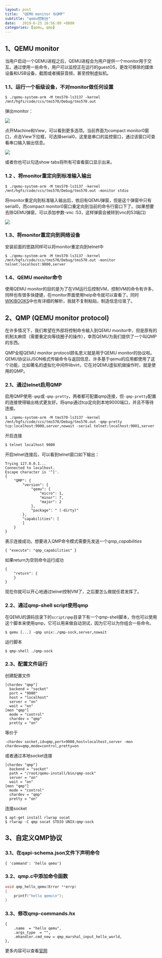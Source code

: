 ```yaml
---
layout: post
title:  "QEMU monitor 与QMP"
subtitle: "qemu控制台"
date:   2019-6-25 16:56:09 +0800
categories: [qemu, qmp]
---
```


## 1、QEMU monitor

当用户启动一个QEMU进程之后，QEMU进程会为用户提供一个monitor用于交互。通过使用一些命令，用户可以监控正在运行的guestOS，更改可移除的媒体设备和USB设备，截图或者捕获音频，甚至控制虚拟机。

### 1.1、运行一个板级设备，不对monitor做任何设置

```shell
$ ./qemu-system-arm -M tms570-ls3137 -kernel /mnt/hgfs/code/ccs/tms570/Debug/tms570.out
```

弹出monitor：

<img class="col-lg-12 col-md-12 mx-auto" src="\pictures\qemu-monitor.png"/>

点开Machine和View，可以看到更多选项。当前界面为compact monitor0窗口，点击View下拉框，可选择serial0，这里是串口的监控窗口，通过该窗口可查看串口输入输出信息。

<img class="col-lg-12 col-md-12 mx-auto" src="\pictures\qemu-monitor-serial.png"/>

或者你也可以勾选show tabs将所有可查看窗口显示出来。

### 1.2 、将monitor重定向到标准输入输出

```shell
$ ./qemu-system-arm -M tms570-ls3137 -kernel /mnt/hgfs/code/ccs/tms570/Debug/tms570.out -monitor stdio
```

将monitor重定向到标准输入输出后，依旧有QEMU弹窗，但是这个弹窗中只有serial0，而compact monitor0窗口重定向到当前的命令行窗口下了。(如果想要去除QEMU弹窗，可以添加参数-vnc :53，这样弹窗会被转到vnc的53端口)

<img class="col-lg-12 col-md-12 mx-auto" src="\pictures\qemu-monitor-stdio.png"/>

### 1.3、将monitor重定向到网络设备

安装前面的思路同样可以将monitor重定向到telnet中

```shell
$ ./qemu-system-arm -M tms570-ls3137 -kernel /mnt/hgfs/code/ccs/tms570/Debug/tms570.out -monitor telnet:localhost:9000,server
```

### 1.4、QEMU monitor命令

使用QEMU monitor的目的是为了在VM运行后控制VM，控制VM的命令有许多，同样也有很多快捷键，在monitor界面使用help命令就可以查看了。同时[WIKIBOOKS](https://en.wikibooks.org/wiki/QEMU/Monitor)中也有详细的解析，我就不复制粘贴，制造信息垃圾了。

## 2、QMP (QEMU monitor protocol)

在许多情况下，我们希望在外部将控制命令输入到QEMU monitor中，但是原有的机制太麻烦（需要重定向等绕圈子的操作），幸而QEMU为我们提供了一个叫QMP的东西。

QMP全程QEMU monitor protocol顾名思义就是用于QEMU monitor的协议啦。QEMU协议以JSON格式传输命令与返回信息，许多基于qemu的应用都使用了这个功能，比如著名的虚拟化中间件libvirt，它在对QEMU虚拟机做操作时，就是使用的QMP。

### 2.1、通过telnet启用QMP

启用QMP使用`-qmp`或`-qmp-pretty`，两者都可配置qmp连接，但`-qmp-pretty`配置的连接使得输出格式更友好。将qmp通过tcp定向到本地9000端口，并且不等待连接。

```shell
$ ./qemu-system-arm -M tms570-ls3137 -kernel /mnt/hgfs/code/ccs/tms570/Debug/tms570.out -qmp-pretty tcp:localhost:9000,server,nowait -serial telnet:localhost:9001,server
```

开启连接

```shell
$ telnet localhost 9000
```

开启telnet连接后，可以看到telnet窗口如下输出：

```
Trying 127.0.0.1...
Connected to localhost.
Escape character is '^]'.
{
    "QMP": {
        "version": {
            "qemu": {
                "micro": 1,
                "minor": 7,
                "major": 2
            },
            "package": " (-dirty)"
        },
        "capabilities": [
        ]
    }
}
```

表示连接成功。想要进入QMP命令模式需要先发送一个*qmp_capabilities*

```
{ "execute": "qmp_capabilities" }
```

如果return为空则命令运行成功

```
{
    "return": {
    }
}
```

现在你就可以开心地通过telnet控制VM了，之后要怎么做就任君发挥了。

### 2.2、通过qmp-shell script使用qmp

在QEMU的源码目录下的`script/qmp`目录下有一个qmp-shell脚本，你也可以使用这个脚本来使用qmp，它可以用来做自动测试，因为它可以为你组合一些命令。

```shell
$ qemu [...] -qmp unix:./qmp-sock,server,nowait
```

运行脚本

```shell
$ qmp-shell ./qmp-sock
```

### 2.3、配置文件运行

创建配置文件

```
[chardev "qmp"]
  backend = "socket"
  port = "9000"
  host = "localhost"
  server = "on"
  wait = "on"
[mon "qmp"]
  mode = "control"
  chardev = "qmp"
  pretty = "on"
```

等价于

```shell
-chardev socket,id=qmp,port=9000,host=localhost,server -mon chardev=qmp,mode=control,pretty=on
```

或者通过本地socket连接

```
[chardev "qmp"]
  backend = "socket"
  path = "/root/qemu-install/bin/qmp-sock"
  server = "on"
  wait = "on"
[mon "qmp"]
  mode = "control"
  chardev = "qmp"
  pretty = "on"
```

连接socket

```shell
$ apt-get install rlwrap socat
$ rlwrap -C qmp socat STDIO UNIX:qmp-sock
```

## 3、自定义QMP协议

### 3.1、在qapi-schema.json文件下声明命令

```
{ 'command': 'hello qemu'}
```

### 3.2、qmp.c中添加命令函数

```c
void qmp_hello_qemu(Error **errp)
{
	printf("hello qemu\n");
}
```

### 3.3、修改qmp-commands.hx

```
{
    .name  = "hello qemu",
    .args_type  = "",
    .mhandler.cmd_new = qmp_marshal_input_hello_world,
},
```

更多内容可以查看[官网](https://wiki.qemu.org/Documentation/QMP)